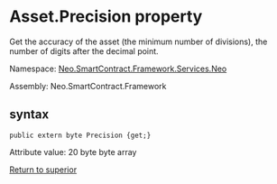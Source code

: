# Asset.Precision property

Get the accuracy of the asset (the minimum number of divisions), the number of digits after the decimal point.

Namespace: [Neo.SmartContract.Framework.Services.Neo](../../neo.md)

Assembly: Neo.SmartContract.Framework

## syntax

```
public extern byte Precision {get;}
```

Attribute value: 20 byte byte array



[Return to superior](../Asset.md)
